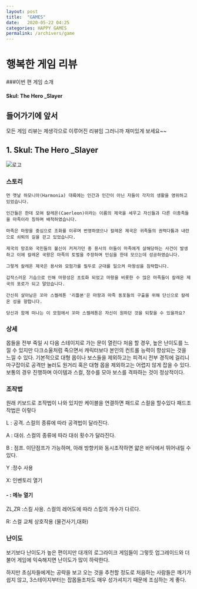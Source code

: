 ```yaml
---
layout: post
title:  "GAMES"
date:   2020-05-22 04:25
categories: HAPPY GAMES
permalink: /archivers/game
---
```







#  행복한 게임 리뷰

###이번 편 게임 소개

#### Skul: The Hero _Slayer

<!--more-->
## 들어가기에 앞서 ##
모든 게임 리뷰는 제생각으로 이루어진 리뷰임 그러니까 재미있게 보세요~~ 


## 1. Skul: The Hero _Slayer

![로고](https://gnaud221.github.io/image/game-1.GIF )
### 스토리
~~~
먼 옛날 하모니아(Harmonia) 대륙에는 인간과 인간이 아닌 자들이 각자의 생활을 영위하고 있었습니다.  
  
인간들은 한데 모여 칼레온(Caerleon)이라는 이름의 제국을 세우고 자신들과 다른 이종족들을 마족이라 칭하며 배척하였습니다.  
  
마족은 마왕을 중심으로 조화를 이루며 번영하였으나 칼레온 제국은 귀족들의 권력다툼과 내란으로 쇠퇴의 길을 걷고 있었습니다.  
  
제국의 망조와 국민들의 불신이 커져가던 중 용사의 아들이 마족에게 살해당하는 사건이 발생하고 이에 칼레온 국왕은 마족의 토벌을 주장하며 민심을 한데 모으는데 성공하였습니다.  
  
그렇게 칼레온 제국은 용사와 모험가를 필두로 군대를 일으켜 마왕성을 침략합니다.  
  
갑작스러운 기습으로 인해 마왕성은 초토화 되었고 마왕을 비롯한 수 많은 마족들이 칼레온 제국의 포로가 되고 말았습니다.  
  
간신히 살아남은 꼬마 스켈레톤 '리틀본'은 마왕과 마족 동포들의 구출을 위해 단신으로 칼레온 성을 향합니다.  
  
당신과 함께 떠나는 이 모험에서 꼬마 스켈레톤은 자신이 원하던 것을 되찾을 수 있을까요?
~~~
### 상세
몹들을 전부 죽일 시 다음 스테이지로 가는 문이 열린다 처음 할 경우, 높은 난이도를 느낄 수 있지만 다크소울처럼 죽으면서 캐릭터보다 본인의 컨트롤 능력이 향상되는 것을 느낄 수 있다.
 기본적으로 대형 몹이나 보스들을 제외하고는 피격시 전부 경직에 걸리니 마구잡이로 공격만 눌러도 원거리 혹은 대형 몹을 제외하고는 어렵지 않게 잡을 수 있다. 보통의 경우 진행하며 아이템과 스컬, 정수를 모아 보스를 격파하는 것이 정상적이다.
### 조작법
원래 키보드로 조작법이 나와 있지만 케이블을 연결하면 패드로 스컬을 할수있다 패드조작법은 이렇다

L : 공격. 스컬의 종류에 따라 공격법이 달라진다. 

A : 대쉬. 스컬의 종류에 따라 대쉬 횟수가 달라진다. 

B : 점프. 이단점프가 가능하며, 아래 방향키와 동시조작하면 얇은 바닥에서 뛰어내릴 수 있다.

Y :정수 사용

X: 인벤토리 열기

#### - : 메뉴 열기


ZL,ZR :스킬 사용. 스컬의 레어도에 따라 스킬의 개수가 다르다.


R: 스컬 교체
상호작용 (물건사기,대화)
### 난이도
보기보다 난이도가 높은 편이지만 대개의 로그라이크 게임들이 그렇듯 업그레이드와 더불어 게임에 익숙해지면 난이도가 많이 하락한다. 
 
하지만 초심자들에게는 공략을 보고 오는 것을 추천할 정도로 처음하는 사람들은 깨기가 쉽지 않고, 3스테이지부터는 잡몹들조차도 매우 성가셔지기 때문에 조심하는 게 좋다.
